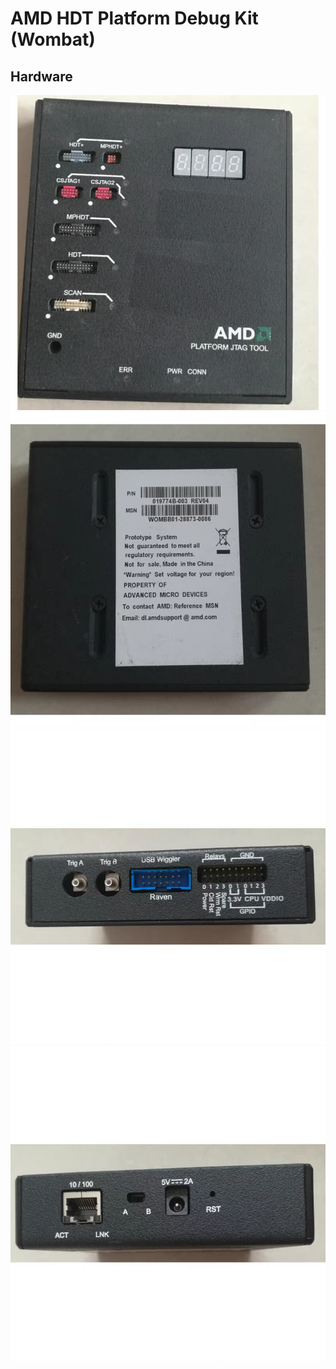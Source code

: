 # AMD HDT Platform Debug Kit (Wombat)
## Hardware
![AMD Wombat 1](./AMD_WOMBAT/AMD_WOMBAT_01.png)
![AMD Wombat 2](./AMD_WOMBAT/AMD_WOMBAT_02.png)
![AMD Wombat 3](./AMD_WOMBAT/AMD_WOMBAT_03.png)
![AMD Wombat 4](./AMD_WOMBAT/AMD_WOMBAT_04.png)
